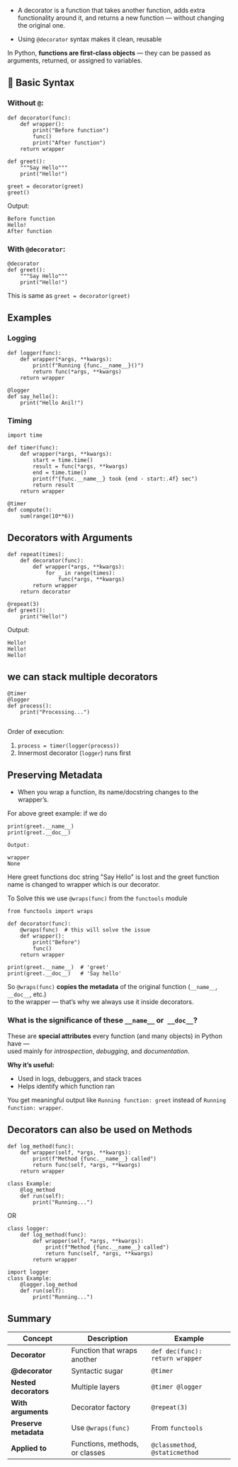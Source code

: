 - A decorator is a function that takes another function, adds extra functionality around it, and returns a new function — without changing the original one.  
  
- Using `@decorator` syntax makes it clean, reusable


In Python, **functions are first-class objects** — they can be passed as arguments, returned, or assigned to variables.

## 🧩 Basic Syntax

### Without `@`:

```
def decorator(func):
    def wrapper():
        print("Before function")
        func()
        print("After function")
    return wrapper

def greet():
	"""Say Hello"""
    print("Hello!")

greet = decorator(greet)
greet()

```


Output:

```
Before function
Hello!
After function
```

### With `@decorator`:

```
@decorator
def greet():
	"""Say Hello"""
    print("Hello!")

```

This is same as  ```greet = decorator(greet)```

## Examples

### Logging

```
def logger(func):
    def wrapper(*args, **kwargs):
        print(f"Running {func.__name__}()")
        return func(*args, **kwargs)
    return wrapper

@logger
def say_hello():
    print("Hello Anil!")

```

### Timing

```
import time

def timer(func):
    def wrapper(*args, **kwargs):
        start = time.time()
        result = func(*args, **kwargs)
        end = time.time()
        print(f"{func.__name__} took {end - start:.4f} sec")
        return result
    return wrapper

@timer
def compute():
    sum(range(10**6))

```


##  Decorators with Arguments

```
def repeat(times):
    def decorator(func):
        def wrapper(*args, **kwargs):
            for _ in range(times):
                func(*args, **kwargs)
        return wrapper
    return decorator

@repeat(3)
def greet():
    print("Hello!")

```

Output:

```
Hello!
Hello!
Hello!
```


## we can stack multiple decorators

```
@timer
@logger
def process():
    print("Processing...")
    
```

Order of execution:
1. `process = timer(logger(process))`
2. Innermost decorator (`logger`) runs first

## Preserving Metadata

- When you wrap a function, its name/docstring changes to the wrapper’s.

For above greet example:
if we do 

```
print(greet.__name__)
print(greet.__doc__)
```

```
Output:

wrapper
None
```

Here greet functions doc string "Say Hello" is lost and the greet function name is changed to wrapper which is our decorator.

To Solve this we use `@wraps(func)` from the `functools` module

```
from functools import wraps

def decorator(func):
    @wraps(func)  # this will solve the issue
    def wrapper():
        print("Before")
        func()
    return wrapper

```

```
print(greet.__name__)  # 'greet'
print(greet.__doc__)   # 'Say hello'
```

So `@wraps(func)` **copies the metadata** of the original function (`__name__`, `__doc__`, etc.)  
to the wrapper — that’s why we always use it inside decorators.

### What is the significance of these `__name__` or` __doc__`?

These are **special attributes** every function (and many objects) in Python have —  
used mainly for _introspection_, _debugging_, and _documentation_.

**Why it’s useful:**

- Used in logs, debuggers, and stack traces
- Helps identify which function ran

You get meaningful output like `Running function: greet` instead of `Running function: wrapper`.


## Decorators can also be used on Methods

```
def log_method(func):
    def wrapper(self, *args, **kwargs):
        print(f"Method {func.__name__} called")
        return func(self, *args, **kwargs)
    return wrapper

class Example:
    @log_method
    def run(self):
        print("Running...")

```

OR

```
class logger:
	def log_method(func):
	    def wrapper(self, *args, **kwargs):
	        print(f"Method {func.__name__} called")
	        return func(self, *args, **kwargs)
	    return wrapper
```

```
import logger
class Example:
    @logger.log_method
    def run(self):
        print("Running...")
```

## Summary

|Concept|Description|Example|
|---|---|---|
|**Decorator**|Function that wraps another|`def dec(func): return wrapper`|
|**@decorator**|Syntactic sugar|`@timer`|
|**Nested decorators**|Multiple layers|`@timer @logger`|
|**With arguments**|Decorator factory|`@repeat(3)`|
|**Preserve metadata**|Use `@wraps(func)`|From `functools`|
|**Applied to**|Functions, methods, or classes|`@classmethod`, `@staticmethod`|